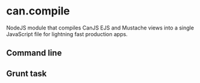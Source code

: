 # can.compile

NodeJS module that compiles CanJS EJS and Mustache views into a single JavaScript file for lightning fast
production apps.

## Command line

## Grunt task